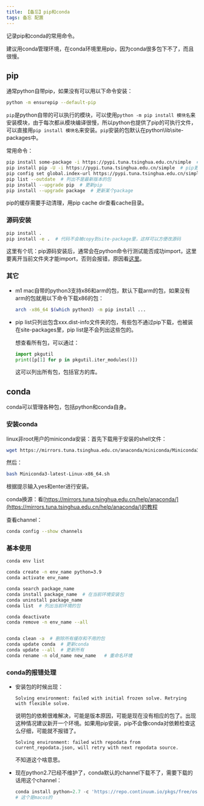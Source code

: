 ```yaml
---
title: 【备忘】pip和conda
tags: 备忘 配置
---
```


记录pip和conda的常用命令。
<!--more-->

建议用conda管理环境，在conda环境里用pip，因为conda很多包下不了，而且很慢。

## pip

通常python自带pip，如果没有可以用以下命令安装：

```bash
python -m ensurepip --default-pip
```

`pip`是python自带的可以执行的模块，可以使用`python -m pip install 模块名`来安装模块，由于每次都从模块编译很慢，所以python也提供了pip的可执行文件，可以直接用`pip install 模块名`来安装。`pip`安装的包默认在python\lib\site-packages中。

常用命令：
```bash
pip install some-package -i https://pypi.tuna.tsinghua.edu.cn/simple  # 从清华镜像下载指定的包
pip install pip -U -i https://pypi.tuna.tsinghua.edu.cn/simple  # pip更新
pip config set global.index-url https://pypi.tuna.tsinghua.edu.cn/simple  # pip添加镜像源
pip list --outdate  # 列出不是最新版本的包
pip install --upgrade pip  # 更新pip
pip install --upgrade package  # 更新某个package
```

pip的缓存需要手动清理，用pip cache dir查看cache目录。

### 源码安装

```bash
pip install .
pip install -e .  # 代码不会被copy到site-package里，这样可以方便改源码
```

这里有个坑：pip源码安装后，通常会在python命令行测试能否成功import，这里要离开当前文件夹才能import，否则会报错，原因看[这里](https://github.com/facebookresearch/pytorch3d/issues/1013)。

### 其它

* m1 mac自带的python3支持x86和arm的包，默认下载arm的包，如果没有arm的包就用以下命令下载x86的包：

    ```bash
    arch -x86_64 $(which python3) -m pip install ...
    ```

* pip list只列出包含xxx.dist-info文件夹的包，有些包不通过pip下载，也被装在site-packages里，pip list是不会列出这些包的。

    想查看所有包，可以通过：
    ```python
    import pkgutil
    print([p[1] for p in pkgutil.iter_modules()])
    ```
    这可以列出所有包，包括官方的库。


## conda

conda可以管理各种包，包括python和conda自身。

### 安装conda

linux非root用户的miniconda安装：首先下载用于安装的shell文件：

```bash
wget https://mirrors.tuna.tsinghua.edu.cn/anaconda/miniconda/Miniconda3-latest-Linux-x86_64.sh
```

然后：

```bash
bash Miniconda3-latest-Linux-x86_64.sh
```

根据提示输入yes和enter进行安装。

conda换源：看[https://mirrors.tuna.tsinghua.edu.cn/help/anaconda/](https://mirrors.tuna.tsinghua.edu.cn/help/anaconda/)的教程

查看channel：

```bash
conda config --show channels
```

### 基本使用

```bash
conda env list

conda create -n env_name python=3.9
conda activate env_name

conda search package_name
conda install package_name  # 在当前环境安装包
conda uninstall package_name
conda list  # 列出当前环境的包

conda deactivate
conda remove -n env_name --all


conda clean -a  # 删除所有缓存和不用的包
conda update conda  # 更新conda
conda update --all  # 更新所有
conda rename -n old_name new_name   # 重命名环境

```

### conda的报错处理

- 安装包的时候出现：

    ```text
    Solving environment: failed with initial frozen solve. Retrying with flexible solve.
    ```
    说明包的依赖很难解决，可能是版本原因，可能是现在没有相应的包了。出现这种情况建议新开一个环境。如果用pip安装，pip不会像conda对依赖检查这么仔细，可能就不报错了。

    ```text
    Solving environment: failed with repodata from current_repodata.json, will retry with next repodata source.
    ```
    不知道这个啥意思。

- 现在python2.7已经不维护了，conda默认的channel下载不了，需要下载的话用这个channel：

    ```python
    conda install python=2.7 -c 'https://repo.continuum.io/pkgs/free/osx-64'
    # 这个是macos的
    ```



